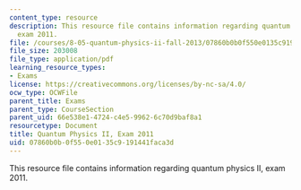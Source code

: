 ```yaml
---
content_type: resource
description: This resource file contains information regarding quantum physics II,
  exam 2011.
file: /courses/8-05-quantum-physics-ii-fall-2013/07860b0b0f550e0135c9191441faca3d_MIT8_05F13_final_2011.pdf
file_size: 203008
file_type: application/pdf
learning_resource_types:
- Exams
license: https://creativecommons.org/licenses/by-nc-sa/4.0/
ocw_type: OCWFile
parent_title: Exams
parent_type: CourseSection
parent_uid: 66e538e1-4724-c4e5-9962-6c70d9baf8a1
resourcetype: Document
title: Quantum Physics II, Exam 2011
uid: 07860b0b-0f55-0e01-35c9-191441faca3d
---
```

This resource file contains information regarding quantum physics II, exam 2011.